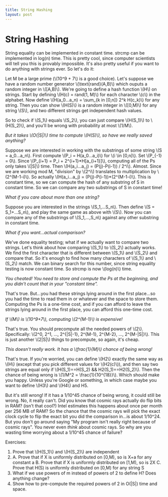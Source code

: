 ```yaml
---
title: String Hashing
layout: post
---
```


<script type="text/javascript" src="http://cdn.mathjax.org/mathjax/latest/MathJax.js?config=TeX-AMS-MML_HTMLorMML"></script>

# String Hashing
String equality can be implemented in constant time. strcmp can be implemented in log(n) time. This is pretty cool, since computer scientists will tell you this is provably impossible. It's also pretty useful if you want to do anything with strings ever. So let's do it:
 
Let M be a large prime (\\(10^9 + 7\\) is a good choice). Let's suppose we have a random number generator \\(\text{rand}(A,B)\\) which ouputs a random integer in \\([A,B)\\). We're going to define a hash function \\(H\\) on strings. Start by defining \\(H(c) = rand(1, M)\\) for each character \\(c\\) in the alphabet. Now define \\(H(a_0...a_n) = \sum\_{k in [0,n]} 2^k H(c\_k)\\) for any string. Then you can show \\(H(S)\\) is a random integer in \\([0,M)\\) for any string \\(S\\), and two different strings get independent hash values.
 
So to check if \\(S_1\\) equals \\(S_2\\), you can just compare \\(H(S_1)\\) to \\(H(S_2)\\), and you'll be wrong with probability at most \\(1/M\\).
 
_But it takes \\(O(|S|)\\) time to compute \\(H(S)\\), so have we really saved anything?_

Suppose we are interested in working with the substrings of some string \\(S = a_0...a_n\\). First compute \\(P_i = H(a_0...a_i)\\) for \\(i \in [0,n]\\). Set \\(P\_{-1} = 0\\). Since \\(P\_{i+1} = P\_i + 2^{i+1}\*H[a\_{i+1}]\\), computing all of the Ps only takes \\(|S|\\) time. Then \\(H(a_i...a_j) = (P(j)-P(i-1)) / 2^i\\). Almost. Since we are working mod M, "division" by \\(2^i\\) translates to multiplication by \\(2^(M-1-i)\\).
So actually \\(H(a_i...a_j) = (P(j)-P(i-1))\*(2^(M-1-i)\\). This is constant time, so we can compute the hash of any substring of S in constant time. So we can compare any two substrings of S in constant time!
 
_What if you care about more than one string?_

Suppose you are interested in the strings \\(S_1,...S_n\\). Then define \\(S = S_1+...S_n\\), and play the same game as above with \\(S\\). Now you can compare any of the substrings of \\(S_1,...,S_n\\) against any other substring in constant time.
 
_What if you want...actual comparison?_

We've done equality testing; what if we actually want to compare two strings. Let's think about how comparing \\(S_1\\) to \\(S_2\\) actually works. We find the first character that is different between \\(S_1\\) and \\(S_2\\) and compare that. So it's enough to find how many characters of \\(S_1\\) and \\(S_2\\) match. We can binary search for this number, since string equality testing is now constant time. So strcmp is now \\(log(n)\\) time.
 
_You cheated! You need to store and compute the Ps at the beginning, and you didn't count that in your "constant time"._

That's true. But...you had these strings lying around in the first place...so you had the time to read them in or whatever and the space to store them.
Computing the Ps is a one-time cost, and if you can afford to leave the strings lying around in the first place, you can afford this one-time cost.
 
_If \\(M\\) is \\(10^9+7\\), computing \\(2^{M-1}\\) is expensive!_

That's true. You should precompute all the needed powers of \\(2\\). Specifically: \\(2^0, 2^1, ..., 2^{\|S\|-1}, 2^{M-1}, 2^{M-2}, ..., 2^{M-\|S\|}\\). This is just another \\(2|S|\\) things to precompute, so again, it's cheap.
 
_This doesn't really work. It has a \\(frac{1}{M}\\) chance of being wrong!_

That's true. If you're worried, you can define \\(H2\\) exactly the same way as \\(H\\) (except that you pick different values for \\(H2(c)\\)), and then say two strings are equal only if \\(H(S_1)==H(S_2) && H2(S_1)==H2(S_2)\\). Then the chance of being wrong is \\(1/M^2 = \frac{1}{10^{18}}\\). Which should make you happy. Unless you're Google or something, in which case maybe you want to define \\(H3\\) and \\(H4\\) and H5.
 
But it's still wrong! If it has a 1/10^45 chance of being wrong, it could still be wrong.
No, it really can't. Did you know that cosmic rays actually do flip bits in RAM? (isn't that cool?) Intel estimates this happens about once per month per 256 MB of RAM? So the chance that the cosmic rays will pick the exact clock cycle to flip the exact bit you did the comparison in...is about 1/10^24. But you don't go around saying "My program isn't really right because of cosmic rays". You never even *think* about cosmic rays. So why are you wasting time worrying about a 1/10^45 chance of failure?
 
Exercises:

1. Prove that \\(H(S_1)\\) and \\(H(S_2)\\) are independent
2.
	A. Prove that if X is uniformly distributed on [0,M), so is X+a for any constant a
  B. Prove that if X is uniformly distributed on [1,M), so is 2X
  C. Prove that H(S) is uniformly distributed on [0,M) for any string S
3. What if we use powers of m instead of powers of 2 to define H? Does anything change?
4. Show how to pre-compute the required powers of 2 in O(|S|) time and space.
